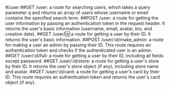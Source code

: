 #/user
##GET
  /user: a route for searching users, which takes a query parameter q and returns an array of users whose username or email contains the specified search term.
##POST
  /user: a route for getting the user information by passing an authentication token in the request header. It returns the user's basic information (username, email, avatar, bio, and creation date).
##GET
  /user/:id: a route for getting a user by their ID. It returns the user's basic information.
##POST
  /user/:id/make_admin: a route for making a user an admin by passing their ID. This route requires an authentication token and checks if the authenticated user is an admin.
##GET
  /user/:id/full: a route for getting a user by their ID, including all fields except password.
##GET
  /user/:id/store: a route for getting a user's store by their ID. It returns the user's store object (if any), including store name and avatar.
##GET
  /user/:id/card: a route for getting a user's card by their ID. This route requires an authentication token and returns the user's card object (if any).
